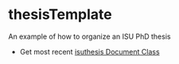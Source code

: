 # thesisTemplate

An example of how to organize an ISU PhD thesis

- Get most recent [isuthesis Document Class](https://www.grad-college.iastate.edu/thesis/thesis_template/)

